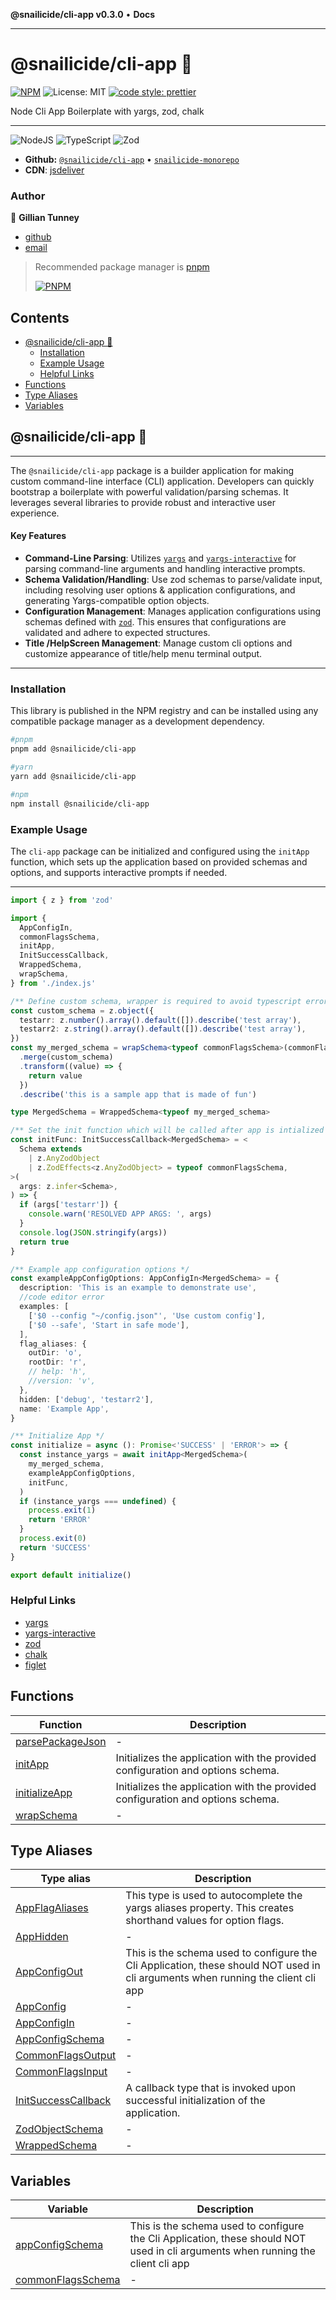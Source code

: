**@snailicide/cli-app v0.3.0** • **Docs**

---

# @snailicide/cli-app 🐌

[![NPM](https://img.shields.io/npm/v/@snailicide/cli-app)](http://www.npmjs.com/package/@snailicide/cli-app)
![License: MIT](https://img.shields.io/npm/l/@snailicide/cli-app)
[![code style: prettier](https://img.shields.io/badge/code_style-prettier-ff69b4.svg?style=flat-square)](https://github.com/prettier/prettier)

Node Cli App Boilerplate with yargs, zod, chalk

---

![NodeJS](https://img.shields.io/badge/Node.js-43853D?style=for-the-badge&logo=node.js&logoColor=white)
![TypeScript](https://img.shields.io/badge/typescript-%23007ACC.svg?style=for-the-badge&logo=typescript&logoColor=white)
![Zod](https://img.shields.io/badge/zod-%233068b7.svg?style=for-the-badge&logo=zod&logoColor=white)

- **Github:**
  [`@snailicide/cli-app`](https://github.com/gbtunney/snailicide-monorepo/tree/main/packages/cli-app)
  • [`snailicide-monorepo`](https://github.com/gbtunney/snailicide-monorepo.git)
- **CDN**:
  [jsdeliver](https://cdn.jsdelivr.net/npm/@snailicide/cli-app/dist/index.min.js)

### Author

👤 **Gillian Tunney**

- [github](https://github.com/gbtunney)
- [email](mailto:gbtunney@mac.com)

> Recommended package manager is [pnpm](http://pnpm.io)
>
> [![PNPM](https://img.shields.io/badge/pnpm-%234a4a4a.svg?style=for-the-badge&logo=pnpm&logoColor=f69220)](http://pnpm.io)

## Contents

- [@snailicide/cli-app 🐌](#snailicidecli-app--1)
  - [Installation](#installation)
  - [Example Usage](#example-usage)
  - [Helpful Links](#helpful-links)
- [Functions](#functions)
- [Type Aliases](#type-aliases)
- [Variables](#variables)

## @snailicide/cli-app 🐌

---

The `@snailicide/cli-app` package is a builder application for making custom
command-line interface (CLI) application. Developers can quickly bootstrap a
boilerplate with powerful validation/parsing schemas. It leverages several
libraries to provide robust and interactive user experience.

#### Key Features

- **Command-Line Parsing**: Utilizes [`yargs`](https://yargs.js.org/docs/) and
  [`yargs-interactive`](https://www.npmjs.com/package/yargs-interactive?activeTab=readme)
  for parsing command-line arguments and handling interactive prompts.
- **Schema Validation/Handling**: Use zod schemas to parse/validate input,
  including resolving user options & application configurations, and generating
  Yargs-compatible option objects.
- **Configuration Management**: Manages application configurations using schemas
  defined with [`zod`](https://zod.dev/). This ensures that configurations are
  validated and adhere to expected structures.
- **Title /HelpScreen Management**: Manage custom cli options and customize
  appearance of title/help menu terminal output.

---

### Installation

This library is published in the NPM registry and can be installed using any
compatible package manager as a development dependency.

```sh
#pnpm
pnpm add @snailicide/cli-app

#yarn
yarn add @snailicide/cli-app

#npm
npm install @snailicide/cli-app
```

### Example Usage

The `cli-app` package can be initialized and configured using the `initApp`
function, which sets up the application based on provided schemas and options,
and supports interactive prompts if needed.

---

```ts
import { z } from 'zod'

import {
  AppConfigIn,
  commonFlagsSchema,
  initApp,
  InitSuccessCallback,
  WrappedSchema,
  wrapSchema,
} from './index.js'

/** Define custom schema, wrapper is required to avoid typescript error */
const custom_schema = z.object({
  testarr: z.number().array().default([]).describe('test array'),
  testarr2: z.string().array().default([]).describe('test array'),
})
const my_merged_schema = wrapSchema<typeof commonFlagsSchema>(commonFlagsSchema)
  .merge(custom_schema)
  .transform((value) => {
    return value
  })
  .describe('this is a sample app that is made of fun')

type MergedSchema = WrappedSchema<typeof my_merged_schema>

/** Set the init function which will be called after app is intialized with typed arguments. */
const initFunc: InitSuccessCallback<MergedSchema> = <
  Schema extends
    | z.AnyZodObject
    | z.ZodEffects<z.AnyZodObject> = typeof commonFlagsSchema,
>(
  args: z.infer<Schema>,
) => {
  if (args['testarr']) {
    console.warn('RESOLVED APP ARGS: ', args)
  }
  console.log(JSON.stringify(args))
  return true
}

/** Example app configuration options */
const exampleAppConfigOptions: AppConfigIn<MergedSchema> = {
  description: 'This is an example to demonstrate use',
  //code editor error
  examples: [
    ['$0 --config "~/config.json"', 'Use custom config'],
    ['$0 --safe', 'Start in safe mode'],
  ],
  flag_aliases: {
    outDir: 'o',
    rootDir: 'r',
    // help: 'h',
    //version: 'v',
  },
  hidden: ['debug', 'testarr2'],
  name: 'Example App',
}

/** Initialize App */
const initialize = async (): Promise<'SUCCESS' | 'ERROR'> => {
  const instance_yargs = await initApp<MergedSchema>(
    my_merged_schema,
    exampleAppConfigOptions,
    initFunc,
  )
  if (instance_yargs === undefined) {
    process.exit(1)
    return 'ERROR'
  }
  process.exit(0)
  return 'SUCCESS'
}

export default initialize()
```

### Helpful Links

- [yargs](https://yargs.js.org/docs/)
- [yargs-interactive](https://www.npmjs.com/package/yargs-interactive?activeTab=readme)
- [zod](https://zod.dev/)
- [chalk](https://www.npmjs.com/package/chalk)
- [figlet](https://www.npmjs.com/package/figlet)

## Functions

| Function                                          | Description                                                                     |
| ------------------------------------------------- | ------------------------------------------------------------------------------- |
| [parsePackageJson](functions/parsePackageJson.md) | -                                                                               |
| [initApp](functions/initApp.md)                   | Initializes the application with the provided configuration and options schema. |
| [initializeApp](functions/initializeApp.md)       | Initializes the application with the provided configuration and options schema. |
| [wrapSchema](functions/wrapSchema.md)             | -                                                                               |

## Type Aliases

| Type alias                                                 | Description                                                                                                                      |
| ---------------------------------------------------------- | -------------------------------------------------------------------------------------------------------------------------------- |
| [AppFlagAliases](type-aliases/AppFlagAliases.md)           | This type is used to autocomplete the yargs aliases property. This creates shorthand values for option flags.                    |
| [AppHidden](type-aliases/AppHidden.md)                     | -                                                                                                                                |
| [AppConfigOut](type-aliases/AppConfigOut.md)               | This is the schema used to configure the Cli Application, these should NOT used in cli arguments when running the client cli app |
| [AppConfig](type-aliases/AppConfig.md)                     | -                                                                                                                                |
| [AppConfigIn](type-aliases/AppConfigIn.md)                 | -                                                                                                                                |
| [AppConfigSchema](type-aliases/AppConfigSchema.md)         | -                                                                                                                                |
| [CommonFlagsOutput](type-aliases/CommonFlagsOutput.md)     | -                                                                                                                                |
| [CommonFlagsInput](type-aliases/CommonFlagsInput.md)       | -                                                                                                                                |
| [InitSuccessCallback](type-aliases/InitSuccessCallback.md) | A callback type that is invoked upon successful initialization of the application.                                               |
| [ZodObjectSchema](type-aliases/ZodObjectSchema.md)         | -                                                                                                                                |
| [WrappedSchema](type-aliases/WrappedSchema.md)             | -                                                                                                                                |

## Variables

| Variable                                            | Description                                                                                                                      |
| --------------------------------------------------- | -------------------------------------------------------------------------------------------------------------------------------- |
| [appConfigSchema](variables/appConfigSchema.md)     | This is the schema used to configure the Cli Application, these should NOT used in cli arguments when running the client cli app |
| [commonFlagsSchema](variables/commonFlagsSchema.md) | -                                                                                                                                |
